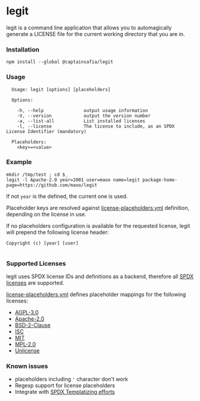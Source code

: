 # legit

legit is a command line application that allows you to automagically generate a
LICENSE file for the current working directory that you are in.

### Installation

```
npm install --global @captainsafia/legit
```

### Usage

```
  Usage: legit [options] [placeholders]

  Options:

    -h, --help               output usage information
    -V, --version            output the version number
    -a, --list-all           List installed licenses
    -l, --license            The license to include, as an SPDX License Identifier (mandatory)

  Placeholders:
    <key>=<value>
```

### Example
```
mkdir /tmp/test ; cd $_
legit -l Apache-2.0 year=2001 user=maoo name=legit package-home-page=https://github.com/maoo/legit
```

If not `year` is the defined, the current one is used.

Placeholder keys are resolved against [license-placeholders.yml](license-placeholders.yml) definition, depending on the license in use.

If no placeholders configuration is available for the requested license, legit will prepend the following license header:
```
Copyright (c) [year] [user]


```

### Supported Licenses

legit uses SPDX license IDs and definitions as a backend, therefore all [SPDX licenses](https://spdx.org/licenses/) are supported.

[license-placeholders.yml](license-placeholders.yml) defines placeholder mappings for the following licenses:

- [AGPL-3.0](https://spdx.org/licenses/AGPL-3.0.html)
- [Apache-2.0](https://spdx.org/licenses/Apache-2.0.html)
- [BSD-2-Clause](https://spdx.org/licenses/BSD-2-Clause.html)
- [ISC](https://spdx.org/licenses/ISC.html)
- [MIT](https://spdx.org/licenses/MIT.html)
- [MPL-2.0](https://spdx.org/licenses/MPL-2.0.html)
- [Unlicense](https://spdx.org/licenses/Unlicense.html)

### Known issues

- placeholders including `'` character don't work
- Regexp support for license placeholders
- Integrate with [SPDX Templatizing efforts](https://wiki.spdx.org/view/Legal_Team/Templatizing)

